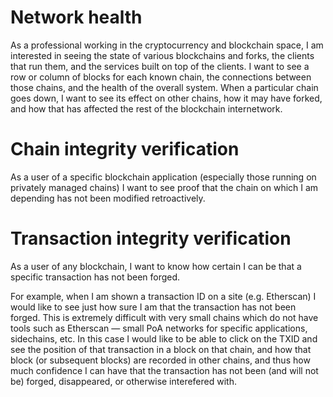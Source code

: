 # Network health
As a professional working in the cryptocurrency and blockchain space, I am interested in seeing the state of various blockchains and forks, the clients that run them, and the services built on top of the clients.  I want to see a row or column of blocks for each known chain, the connections between those chains, and the health of the overall system. When a particular chain goes down, I want to see its effect on other chains, how it may have forked, and how that has affected the rest of the blockchain internetwork.

# Chain integrity verification
As a user of a specific blockchain application (especially those running on privately managed chains) I want to see proof that the chain on which I am depending has not been modified retroactively.

# Transaction integrity verification
As a user of any blockchain, I want to know how certain I can be that a specific transaction has not been forged.

For example, when I am shown a transaction ID on a site (e.g. Etherscan) I would like to see just how sure I am that the transaction has not been forged.  This is extremely difficult with very small chains which do not have tools such as Etherscan — small PoA networks for specific applications, sidechains, etc.  In this case I would like to be able to click on the TXID and see the position of that transaction in a block on that chain, and how that block (or subsequent blocks) are recorded in other chains, and thus how much confidence I can have that the transaction has not been (and will not be) forged, disappeared, or otherwise interefered with.
